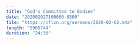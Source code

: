 ```yaml
---
title: "God's Committed to Bodies"
date: "20200202T100000-0500"
file: "https://cflcn.org/sermons/2020-02-02.m4a"
length: "5965744"
duration: "24:36"
---
```

